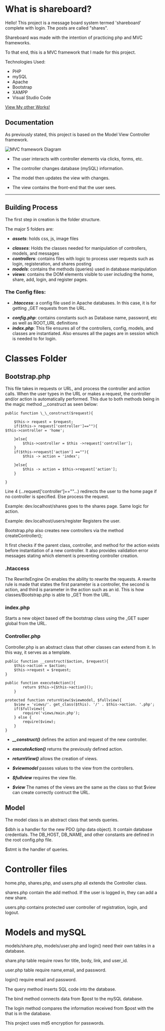 # What is shareboard?

Hello!
This project is a message board system termed 'shareboard' complete with login. The posts are called "shares".

Shareboard was made with the intention of practicing php and MVC frameworks.

To that end, this is a MVC framework that I made for this project.

Technologies Used:

- PHP
- mySQL
- Apache
- Bootstrap
- XAMPP
- Visual Studio Code

[View My other Works!](https://www.helloleelacey.com)

## Documentation

As previously stated, this project is based on the Model View Controller framework.

![MVC framework Diagram](/assets/images/MVC-Process.svg)

- The user interacts with controller elements via clicks, forms, etc.

- The controller changes database (mySQL) information.

- The model then updates the view with changes.

- The view contains the front-end that the user sees.

---

## Building Process

The first step in creation is the folder structure.

The major 5 folders are:

- **_assets_**: holds css, js, image files

* **_classes_**: Holds the classes needed for manipulation of controllers, models, and messages
* **_controllers_**: contains files with logic to process user requests such as login, registeration, and shares posting
* **_models_**: contains the methods (queries) used in database manipulation
* **_views_**: contains the DOM elements visible to user including the home, share, add, login, and register pages.

### The Config files:

- **_.htaccess_**: a config file used in Apache databases. In this case, it is for getting \_GET requests from the URL.

* **_config.php_**: contains constants such as Database name, password, etc as well as ROOT_URL definitions
* **_index.php_**: This file ensures all of the controllers, config, models, and classes are instantiated. Also ensures all the pages are in session which is needed to for login.

# Classes Folder

## Bootstrap.php

This file takes in requests or URL, and process the controller and action calls. When the user types in the URL or makes a request, the controller and/or action is automatically performed. This due to both methods being in the magic method \_\_construct as seen below:

    public function \_\_construct($request){

        $this-> request = $request;
        if($this-> request['controller']==""){
    $this->controller = 'home';

        }else{
            $this->controller = $this ->request['controller'];
        }
        if($this->request['action'] ==""){
            $this -> action = 'index';

        }else{
            $this -> action = $this->request['action'];
        }

    }

Line 4 (...request['controller']==""...) redirects the user to the home page if no controller is specified. Else process the request.

Example: dev.localhost/shares goes to the shares page. Same logic for action.

Example: dev.localhost/users/register Registers the user.

Bootstrap.php also creates new controllers via the method createController();

It first checks if the parent class, controller, and method for the action exists before instantiation of a new controller. It also provides validation error messages stating which element is preventing controller creation.

### .htaccess

The RewriteEngine On enables the ability to rewrite the requests. A rewrite rule is made that states the first parameter is a controller, the second is action, and third is parameter in the action such as an id. This is how classes/Bootstrap.php is able to \_GET from the URL.

### index.php

Starts a new object based off the bootstrap class using the \_GET super global from the URL.

### Controller.php

Controller.php is an abstract class that other classes can extend from it. In this way, it serves as a template.

    public function __construct($action, $request){
    	$this->action = $action;
    	$this->request = $request;
    }

    public function executeAction(){
    	    return $this->{$this->action}();
        }

    protected function returnView($viewmodel, $fullview){
        $view = 'views/'. get_class($this). '/' . $this->action. '.php';
        if($fullview){
    	    require('views/main.php');
        } else {
    	    require($view);
        }
    }

- **_\_\_construct()_** defines the action and request of the new controller.

- **_executeAction()_** returns the previously defined action.

- **_returnView()_** allows the creation of views.

- **_$viewmodel_** passes values to the view from the controllers.

- **_$fullview_** requires the view file.

- **_$view_** The names of the views are the same as the class so that $view can create correctly contruct the URL.

## Model

The model class is an abstract class that sends queries.

$dbh is a handler for the new PDO (php data object). It contain database credentials. The DB_HOST, DB_NAME, and other constants are defined in the root config.php file.

$stmt is the handler of queries.

# Controller files

home.php, shares.php, and users.php all extends the Controller class.

shares.php contain the add method. If the user is logged in, they can add a new share.

users.php contains protected user controller of registration, login, and logout.

# Models and mySQL

models/share.php, models/user.php and login() need their own tables in a database.

share.php table require rows for title, body, link, and user_id.

user.php table require name,email, and password.

login() require email and password.

The query method inserts SQL code into the database.

The bind method connects data from $post to the mySQL database.

The login method compares the information received from $post with the that is in the database.

This project uses md5 encryption for passwords.
